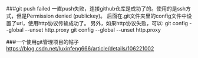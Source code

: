 ###git push failed
    一直push失败，连接github仓库是成功了的。使用的是ssh方式，但是Permission denied (publickey)。
    后面在.git文件夹里的config文件中设置了url，使用http协议传输成功了。
    另外，如果http协议失败，可以:
    git config --global --unset http.proxy
    git config --global --unset http.proxy
    
###一个使用git管理项目的帖子
    https://blog.csdn.net/luxinfeng666/article/details/106221002